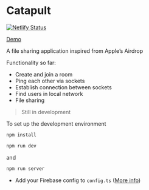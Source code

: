 # Catapult
[![Netlify Status](https://api.netlify.com/api/v1/badges/e5aa07d2-125c-44b7-9cf1-5ac7c38b80f2/deploy-status)](https://app.netlify.com/sites/catapultapp/deploys)

[Demo](https://catapultapp.netlify.app)

A file sharing application inspired from Apple’s Airdrop

Functionality so far: 
- Create and join a room
- Ping each other via sockets
- Establish connection between sockets
- Find users in local network
- File sharing

> Still in development

To set up the development environment

```bash
npm install

npm run dev
```

and

```bash
npm run server
```

- Add your Firebase config to `config.ts` ([More info](https://medium.com/orion-innovation-turkey/webrtc-demystified-project-setup-28494c4f6a05))